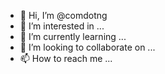 - 👋 Hi, I’m @comdotng
- 👀 I’m interested in ...
- 🌱 I’m currently learning ...
- 💞️ I’m looking to collaborate on ...
- 📫 How to reach me ...

<!---
comdotng/comdotng is a ✨ special ✨ repository because its `README.md` (this file) appears on your GitHub profile.
You can click the Preview link to take a look at your changes.
--->
